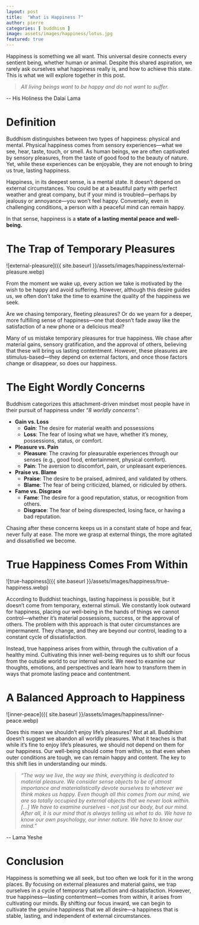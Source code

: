 ```yaml
---
layout: post
title:  "What is Happiness ?"
author: pierre
categories: [ buddhism ]
image: assets/images/happiness/lotus.jpg
featured: true
---
```


Happiness is something we all want. This universal desire connects every sentient being, whether human or animal. Despite this shared aspiration, we rarely ask ourselves what happiness really is, and how to achieve this state. This is what we will explore together in this post.

> *All living beings want to be happy and do not want to suffer.*
> 
-- His Holiness the Dalai Lama

# Definition

Buddhism distinguishes between two types of happiness: physical and mental. Physical happiness comes from sensory experiences—what we see, hear, taste, touch, or smell. As human beings, we are often captivated by sensory pleasures, from the taste of good food to the beauty of nature. Yet, while these experiences can be enjoyable, they are not enough to bring us true, lasting happiness.

Happiness, in its deepest sense, is a mental state. It doesn’t depend on external circumstances. You could be at a beautiful party with perfect weather and great company, but if your mind is troubled—perhaps by jealousy or annoyance—you won’t feel happy. Conversely, even in challenging conditions, a person with a peaceful mind can remain happy.

In that sense, happiness is a **state of a lasting mental peace and well-being.**

# The Trap of Temporary Pleasures


![external-pleasure]({{ site.baseurl }}/assets/images/happiness/external-pleasure.webp)

From the moment we wake up, every action we take is motivated by the wish to be happy and avoid suffering. However, although this desire guides us, we often don’t take the time to examine the quality of the happiness we seek.

Are we chasing temporary, fleeting pleasures? Or do we yearn for a deeper, more fulfilling sense of happiness—one that doesn’t fade away like the satisfaction of a new phone or a delicious meal? 

Many of us mistake temporary pleasures for true happiness. We chase after material gains, sensory gratification, and the approval of others, believing that these will bring us lasting contentment. However, these pleasures are stimulus-based—they depend on external factors, and once those factors change or disappear, so does our happiness.

# The Eight Wordly Concerns

Buddhism categorizes this attachment-driven mindset most people have in their pursuit of happiness under “*8 worldly concerns”*: 

- **Gain vs. Loss**
    - **Gain**: The desire for material wealth and possessions
    - **Loss**: The fear of losing what we have, whether it’s money, possessions, status, or comfort.
- **Pleasure vs. Pain**
    - **Pleasure**: The craving for pleasurable experiences through our senses (e.g., good food, entertainment, physical comfort).
    - **Pain**: The aversion to discomfort, pain, or unpleasant experiences.
- **Praise vs. Blame**
    - **Praise**: The desire to be praised, admired, and validated by others.
    - **Blame**: The fear of being criticized, blamed, or ridiculed by others.
- **Fame vs. Disgrace**
    - **Fame**: The desire for a good reputation, status, or recognition from others.
    - **Disgrace**: The fear of being disrespected, losing face, or having a bad reputation.

Chasing after these concerns keeps us in a constant state of hope and fear, never fully at ease. The more we grasp at external things, the more agitated and dissatisfied we become.

# True Happiness Comes From Within


![true-happiness]({{ site.baseurl }}/assets/images/happiness/true-happiness.webp)

According to Buddhist teachings, lasting happiness is possible, but it doesn’t come from temporary, external stimuli. We constantly look outward for happiness, placing our well-being in the hands of things we cannot control—whether it’s material possessions, success, or the approval of others. The problem with this approach is that outer circumstances are impermanent. They change, and they are beyond our control, leading to a constant cycle of dissatisfaction.

Instead, true happiness arises from within, through the cultivation of a healthy mind. Cultivating this inner well-being requires us to shift our focus from the outside world to our internal world. We need to examine our thoughts, emotions, and perspectives and learn how to transform them in ways that promote lasting peace and contentment.

# A Balanced Approach to Happiness


![inner-peace]({{ site.baseurl }}/assets/images/happiness/inner-peace.webp)

Does this mean we shouldn’t enjoy life’s pleasures? Not at all. Buddhism doesn’t suggest we abandon all worldly pleasures. What it teaches is that while it’s fine to enjoy life’s pleasures, we should not depend on them for our happiness. Our well-being should come from within, so that even when outer conditions are tough, we can remain happy and content. The key to this shift lies in understanding our minds. 

> *“The way we live, the way we think, everything is dedicated to material pleasure. We consider sense objects to be of utmost importance and materialistically devote ourselves to whatever we think makes us happy. Even though all this comes from our mind, we are so totally occupied by external objects that we never look within. […]
We have to examine ourselves - not just our body, but our mind. After all, it is our mind that is always telling us what to do. We have to know our own psychology, our inner nature. We have to know our mind.”*
> 
-- Lama Yeshe

# Conclusion

Happiness is something we all seek, but too often we look for it in the wrong places. By focusing on external pleasures and material gains, we trap ourselves in a cycle of temporary satisfaction and dissatisfaction. However, true happiness—lasting contentment—comes from within, it arises from cultivating our minds. By shifting our focus inward, we can begin to cultivate the genuine happiness that we all desire—a happiness that is stable, lasting, and independent of external circumstances.
